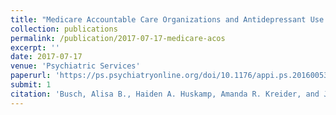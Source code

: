 ```yaml
---
title: "Medicare Accountable Care Organizations and Antidepressant Use by Patients With Depression"
collection: publications
permalink: /publication/2017-07-17-medicare-acos
excerpt: ''
date: 2017-07-17
venue: 'Psychiatric Services'
paperurl: 'https://ps.psychiatryonline.org/doi/10.1176/appi.ps.201600538'
submit: 1
citation: 'Busch, Alisa B., Haiden A. Huskamp, Amanda R. Kreider, and J. Michael McWilliams. 2017. &quot;Medicare Accountable Care Organizations and Antidepressant Use by Patients With Depression.&quot; <i>Psychiatric Services (Washington, D.C.)</i> 68 (11): 1193–96.'
---
```




